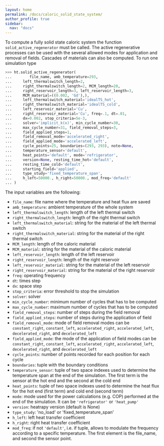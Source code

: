 ```yaml
---
layout: home
permalink: /docs/caloric_solid_state_system/
author_profile: true
sidebar:
  nav: "docs"
---
```


To compute a fully solid state caloric system the function `solid_active_regenerator` must be called. The active regenerative processes can be used with the several allowed modes for application and removal of fields. Cascades of materials can also be computed. To run one simulation type

```python
>>> ht.solid_active_regenerator(
...        file_name, amb_temperature=293,
...		left_thermalswitch_length=2,
...		right_thermalswitch_length=2, MCM_length=20,
...		right_reservoir_length=3, left_reservoir_length=3,
...		MCM_material=((0.002, 'Gd'),),
...		left_thermalswitch_material='idealTS_hot',
...		right_thermalswitch_material='idealTS_cold',
...		left_reservoir_material='Cu',
...		right_reservoir_material='Cu', freq=.1, dt=.01,
...		dx=0.002, stop_criteria=5e-3,
...		solver='implicit_k(x)', min_cycle_number=30,
...		max_cycle_number=31, field_removal_steps=3,
...		field_applied_steps=1,
...		field_removal_mode='accelerated_right',
...		field_applied_mode='accelerated_left',
...		cycle_points=25, boundaries=(293, 293), note=None,
...		temperature_sensor='default',
...		heat_points='default', mode='refrigerator',
...		version=None, resting_time_hot='default',
...		resting_time_cold='default',
...		starting_field='applied',
...		type_study='fixed_temperature_span',
...		h_left=50000., h_right=50000., mod_freq='default'
...	)
```

The input variables are the following:

* `file_name`: file name where the temperature and heat flux are saved
* `amb_temperature`: ambient temperature of the whole system
* `left_thermalswitch_length`: length of the left thermal switch
* `right_thermalswitch_length`: length of the right thermal switch
* `left_thermalswitch_material`: string for the material of the left thermal switch
* `right_thermalswitch_material`: string for the material of the right thermal switch
* `MCM_length`: length of the caloric material
* `MCM_material`: string for the material of the caloric material
* `left_reservoir_length`: length of the left reservoir
* `right_reservoir_length`: length of the right reservoir
* `left_reservoir_material`: string for the material of the left reservoir
* `right_reservoir_material`: string for the material of the right reservoir
* `freq`: operating frequency
* `dt`: times step
* `dx`: space step
* `stop_criteria`: error threshold to stop the simulation
* `solver`: solver
* `min_cycle_number`: minimum number of cycles that has to be computed
* `max_cycle_number`: maximum number of cycles that has to be computed
* `field_removal_steps`: number of steps during the field removal
* `field_applied_steps`: number of steps during the application of field
* `field_removal_mode`: mode of field removal modes can be `constant_right`, `constant_left`, `accelerated_right`, `accelerated_left`, `decelerated_right`, and `decelerated_left`
* `field_applied_mode`: the mode of the application of field modes can be `constant_right`, `constant_left`, `accelerated_right`, `accelerated_left`, `decelerated_right`, and `decelerated_left`
* `cycle_points`: number of points recorded for each position for each cycle
* `boundaries`: tuple with the boundary conditions
* `temperature_sensor`: tuple of two space indexes used to determine the temperature span at the end of the simulation. The first term is the sensor at the hot end and the second at the cold end
* `heat_points`: tuple of two space indexes used to determine the heat flux for the hot end (first term) and cold end (second term)
* `mode`: mode used for the power calculations (e.g. COP) performed at the end of the simulation. It can be `'refrigerator'` or `'heat_pump'`
* `version`: heatrapy version (default is None)
* `type_study`: 'no_load' or 'fixed_temperature_span'
* `h_left`: left heat transfer coefficient
* `h_right`: right heat transfer coefficient
* `mod_freq`: if not `'default'`, i.e. if tuple, allows to modulate the frequency according to a specific temperature. The first element is the file_name, and second the sensor point.

